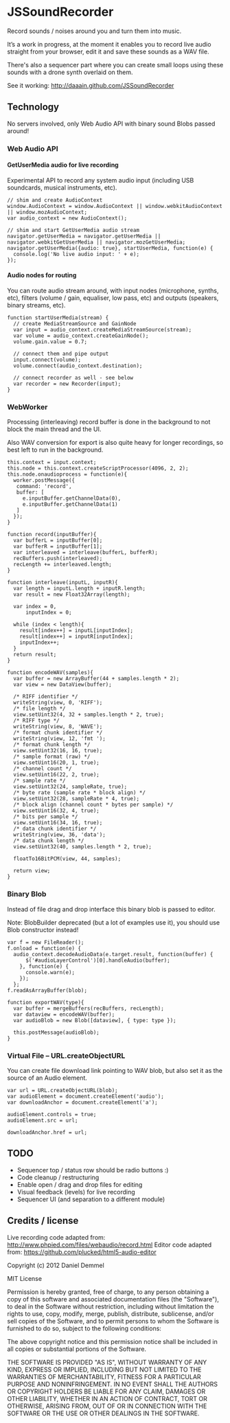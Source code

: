 JSSoundRecorder
===============

Record sounds / noises around you and turn them into music.

It’s a work in progress, at the moment it enables you to record live audio straight from your browser, edit it and save these sounds as a WAV file.

There's also a sequencer part where you can create small loops using these sounds with a drone synth overlaid on them.

See it working: http://daaain.github.com/JSSoundRecorder

Technology
----------

No servers involved, only Web Audio API with binary sound Blobs passed around!

### Web Audio API

#### GetUserMedia audio for live recording

Experimental API to record any system audio input (including USB soundcards, musical instruments, etc).

```
// shim and create AudioContext
window.AudioContext = window.AudioContext || window.webkitAudioContext || window.mozAudioContext;
var audio_context = new AudioContext();

// shim and start GetUserMedia audio stream
navigator.getUserMedia = navigator.getUserMedia || navigator.webkitGetUserMedia || navigator.mozGetUserMedia;
navigator.getUserMedia({audio: true}, startUserMedia, function(e) {
  console.log('No live audio input: ' + e);
});
```

#### Audio nodes for routing

You can route audio stream around, with input nodes (microphone, synths, etc), filters (volume / gain, equaliser, low pass, etc) and outputs (speakers, binary streams, etc).

```
function startUserMedia(stream) {
  // create MediaStreamSource and GainNode
  var input = audio_context.createMediaStreamSource(stream);
  var volume = audio_context.createGainNode();
  volume.gain.value = 0.7;

  // connect them and pipe output
  input.connect(volume);
  volume.connect(audio_context.destination);
  
  // connect recorder as well - see below
  var recorder = new Recorder(input);
}
```

### WebWorker

Processing (interleaving) record buffer is done in the background to not block the main thread and the UI.

Also WAV conversion for export is also quite heavy for longer recordings, so best left to run in the background.

```
this.context = input.context;
this.node = this.context.createScriptProcessor(4096, 2, 2);
this.node.onaudioprocess = function(e){
  worker.postMessage({
   command: 'record',
   buffer: [
     e.inputBuffer.getChannelData(0),
     e.inputBuffer.getChannelData(1)
   ]
  });
}
```

```
function record(inputBuffer){
  var bufferL = inputBuffer[0];
  var bufferR = inputBuffer[1];
  var interleaved = interleave(bufferL, bufferR);
  recBuffers.push(interleaved);
  recLength += interleaved.length;
}

function interleave(inputL, inputR){
  var length = inputL.length + inputR.length;
  var result = new Float32Array(length);

  var index = 0,
      inputIndex = 0;

  while (index < length){
    result[index++] = inputL[inputIndex];
    result[index++] = inputR[inputIndex];
    inputIndex++;
  }
  return result;
}
```

```
function encodeWAV(samples){
  var buffer = new ArrayBuffer(44 + samples.length * 2);
  var view = new DataView(buffer);

  /* RIFF identifier */
  writeString(view, 0, 'RIFF');
  /* file length */
  view.setUint32(4, 32 + samples.length * 2, true);
  /* RIFF type */
  writeString(view, 8, 'WAVE');
  /* format chunk identifier */
  writeString(view, 12, 'fmt ');
  /* format chunk length */
  view.setUint32(16, 16, true);
  /* sample format (raw) */
  view.setUint16(20, 1, true);
  /* channel count */
  view.setUint16(22, 2, true);
  /* sample rate */
  view.setUint32(24, sampleRate, true);
  /* byte rate (sample rate * block align) */
  view.setUint32(28, sampleRate * 4, true);
  /* block align (channel count * bytes per sample) */
  view.setUint16(32, 4, true);
  /* bits per sample */
  view.setUint16(34, 16, true);
  /* data chunk identifier */
  writeString(view, 36, 'data');
  /* data chunk length */
  view.setUint32(40, samples.length * 2, true);

  floatTo16BitPCM(view, 44, samples);

  return view;
}
```

### Binary Blob

Instead of file drag and drop interface this binary blob is passed to editor.

Note: BlobBuilder deprecated (but a lot of examples use it), you should use Blob constructor instead!

```
var f = new FileReader();
f.onload = function(e) {
  audio_context.decodeAudioData(e.target.result, function(buffer) {
      $('#audioLayerControl')[0].handleAudio(buffer);
    }, function(e) {
      console.warn(e);
    });
  };
f.readAsArrayBuffer(blob);
```

```
function exportWAV(type){
  var buffer = mergeBuffers(recBuffers, recLength);
  var dataview = encodeWAV(buffer);
  var audioBlob = new Blob([dataview], { type: type });

  this.postMessage(audioBlob);
}
```

### Virtual File – URL.createObjectURL

You can create file download link pointing to WAV blob, but also set it as the source of an Audio element.

```
var url = URL.createObjectURL(blob);
var audioElement = document.createElement('audio');
var downloadAnchor = document.createElement('a');

audioElement.controls = true;
audioElement.src = url;

downloadAnchor.href = url;
```

TODO
----

* Sequencer top / status row should be radio buttons :)
* Code cleanup / restructuring
* Enable open / drag and drop files for editing
* Visual feedback (levels) for live recording
* Sequencer UI (and separation to a different module)

Credits / license
-----------------

Live recording code adapted from: http://www.phpied.com/files/webaudio/record.html
Editor code adapted from: https://github.com/plucked/html5-audio-editor

Copyright (c) 2012 Daniel Demmel

MIT License

Permission is hereby granted, free of charge, to any person obtaining
a copy of this software and associated documentation files (the
"Software"), to deal in the Software without restriction, including
without limitation the rights to use, copy, modify, merge, publish,
distribute, sublicense, and/or sell copies of the Software, and to
permit persons to whom the Software is furnished to do so, subject to
the following conditions:

The above copyright notice and this permission notice shall be
included in all copies or substantial portions of the Software.

THE SOFTWARE IS PROVIDED "AS IS", WITHOUT WARRANTY OF ANY KIND,
EXPRESS OR IMPLIED, INCLUDING BUT NOT LIMITED TO THE WARRANTIES OF
MERCHANTABILITY, FITNESS FOR A PARTICULAR PURPOSE AND
NONINFRINGEMENT. IN NO EVENT SHALL THE AUTHORS OR COPYRIGHT HOLDERS BE
LIABLE FOR ANY CLAIM, DAMAGES OR OTHER LIABILITY, WHETHER IN AN ACTION
OF CONTRACT, TORT OR OTHERWISE, ARISING FROM, OUT OF OR IN CONNECTION
WITH THE SOFTWARE OR THE USE OR OTHER DEALINGS IN THE SOFTWARE.